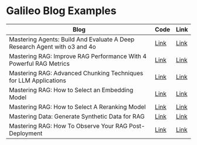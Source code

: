# Galileo Blog Examples  

| Blog                                                                  | Code                                                                 | Link                                                                                          |
|---------------------------------------------------------------------------|----------------------------------------------------------------------------------|--------------------------------------------------------------------------------------------------|
| Mastering Agents: Build And Evaluate A Deep Research Agent with o3 and 4o        | [Link](https://github.com/rungalileo/blog-examples/tree/main/Build%20And%20Evaluate%20A%20Deep%20Research%20Agent)        | [Link](https://www.galileo.ai/blog/deep-research-agent)  |
| Mastering RAG: Improve RAG Performance With 4 Powerful RAG Metrics        | [Link](https://github.com/rungalileo/blog-examples/tree/main/Improve%20RAG%20Performance%20With%204%20Powerful%20RAG%20Metrics)        | [Link](https://www.rungalileo.io/blog/mastering-rag-improve-performance-with-4-powerful-metrics)  |
| Mastering RAG: Advanced Chunking Techniques for LLM Applications          | [Link](https://github.com/rungalileo/blog-examples/tree/main/Advanced%20Chunking%20Techniques%20for%20LLM%20Applications)                | [Link](https://www.rungalileo.io/blog/mastering-rag-advanced-chunking-techniques-for-llm-applications)  |
| Mastering RAG: How to Select an Embedding Model                           | [Link](https://github.com/rungalileo/blog-examples/tree/main/How%20to%20Select%20an%20Embedding%20Model)                                | [Link](https://www.rungalileo.io/blog/mastering-rag-how-to-select-an-embedding-model)                 |
| Mastering RAG: How to Select A Reranking Model                            | [Link](https://github.com/rungalileo/blog-examples/tree/main/How%20to%20Select%20A%20Reranking%20Model)                                 | [Link](https://www.rungalileo.io/blog/mastering-rag-how-to-select-a-reranking-model)                  |
| Mastering Data: Generate Synthetic Data for RAG                           | [Link](https://github.com/rungalileo/blog-examples/tree/main/Generate%20Synthetic%20Data%20for%20RAG)                                   | [Link](https://www.rungalileo.io/blog/synthetic-data-rag)                                          |
| Mastering RAG: How To Observe Your RAG Post-Deployment                    | [Link](https://github.com/rungalileo/blog-examples/tree/main/How%20To%20Observe%20Your%20RAG%20Post-Deployment)                          | [Link](https://www.rungalileo.io/blog/mastering-rag-how-to-observe-your-rag-post-deployment)
